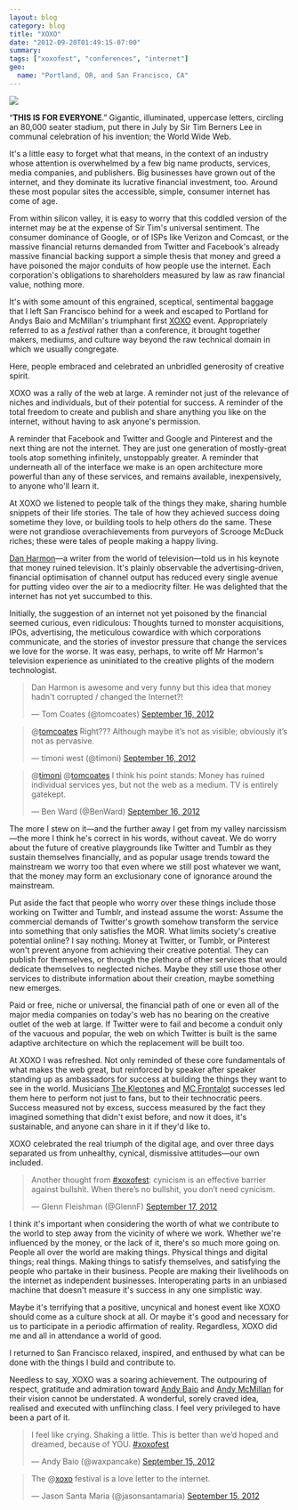 ```yaml
---
layout: blog
category: blog
title: "XOXO"
date: "2012-09-20T01:49:15-07:00"
summary:
tags: ["xoxofest", "conferences", "internet"]
geo:
  name: "Portland, OR, and San Francisco, CA"
---
```

![](/res/posts/everyone.jpg)

“**THIS IS FOR EVERYONE**.” Gigantic, illuminated, uppercase letters, circling an 80,000 seater stadium, put there in July by Sir Tim Berners Lee in communal celebration of his invention; the World Wide Web.

It's a little easy to forget what that means, in the context of an industry whose attention is overwhelmed by a few big name products, services, media companies, and publishers. Big businesses have grown out of the internet, and they dominate its lucrative financial investment, too. Around these most popular sites the accessible, simple, consumer internet has come of age.

From within silicon valley, it is easy to worry that this coddled version of the internet may be at the expense of Sir Tim's universal sentiment. The consumer dominance of Google, or of ISPs like Verizon and Comcast, or the massive financial returns demanded from Twitter and Facebook's already massive financial backing support a simple thesis that money and greed a have poisoned the major conduits of how people use the internet. Each corporation's obligations to shareholders measured by law as raw financial value, nothing more.

It's with some amount of this engrained, sceptical, sentimental baggage that I left San Francisco behind for a week and escaped to Portland for Andys Baio and McMillan's triumphant first [XOXO](http://xoxofest.com) event. Appropriately referred to as a *festival* rather than a conference, it brought together makers, mediums, and culture way beyond the raw technical domain in which we usually congregate.

Here, people embraced and celebrated an unbridled generosity of creative spirit.

XOXO was a rally of the web at large. A reminder not just of the relevance of niches and individuals, but of their potential for success. A reminder of the total freedom to create and publish and share anything you like on the internet, without having to ask anyone's permission.

A reminder that Facebook and Twitter and Google and Pinterest and the next thing are not the internet. They are just one generation of mostly-great tools atop something infinitely, unstoppably greater. A reminder that underneath all of the interface we make is an open architecture more powerful than any of these services, and remains available, inexpensively, to anyone who'll learn it.

At XOXO we listened to people talk of the things they make, sharing humble snippets of their life stories. The tale of how they achieved success doing sometime they love, or building tools to help others do the same. These were not grandiose overachievements from purveyors of Scrooge McDuck riches; these were tales of people making a happy living.

[Dan Harmon](http://danharmon.com)—a writer from the world of television—told us in his keynote that money ruined television. It's plainly observable the advertising-driven, financial optimisation of channel output has reduced every single avenue for putting video over the air to a mediocrity filter. He was delighted that the internet has not yet succumbed to this.

Initially, the suggestion of an internet not yet poisoned by the financial seemed curious, even ridiculous: Thoughts turned to monster acquisitions, IPOs, advertising, the meticulous cowardice with which corporations communicate, and the stories of investor pressure that change the services we love for the worse. It was easy, perhaps, to write off Mr Harmon's television experience as uninitiated to the creative plights of the modern technologist.

<blockquote class="twitter-tweet"><p>Dan Harmon is awesome and very funny but this idea that money hadn't corrupted / changed the Internet?!</p>&mdash; Tom Coates (@tomcoates) <a href="https://twitter.com/tomcoates/status/247123645825183744" data-datetime="2012-09-16T00:04:03+00:00">September 16, 2012</a></blockquote>

<blockquote class="twitter-tweet tw-hide-thread"><p>@<a href="https://twitter.com/tomcoates">tomcoates</a> Right??? Although maybe it’s not as visible; obviously it’s not as pervasive.</p>&mdash; timoni west (@timoni) <a href="https://twitter.com/timoni/status/247128070299996160" data-datetime="2012-09-16T00:21:38+00:00">September 16, 2012</a></blockquote>

<blockquote class="twitter-tweet tw-hide-thread"><p>@<a href="https://twitter.com/timoni">timoni</a> @<a href="https://twitter.com/tomcoates">tomcoates</a> I think his point stands: Money has ruined individual services yes, but not the web as a medium. TV is entirely gatekept.</p>&mdash; Ben Ward (@BenWard) <a href="https://twitter.com/BenWard/status/247203413811687424" data-datetime="2012-09-16T05:21:01+00:00">September 16, 2012</a></blockquote>

The more I stew on it—and the further away I get from my valley narcissism—the more I think he's correct in his words, without caveat. We do worry about the future of creative playgrounds like Twitter and Tumblr as they sustain themselves financially, and as popular usage trends toward the mainstream we worry too that even where we still post whatever we want, that the money may form an exclusionary cone of ignorance around the mainstream.

Put aside the fact that people who worry over these things include those working on Twitter and Tumblr, and instead assume the worst: Assume the commercial demands of Twitter's growth somehow transform the service into something that only satisfies the MOR. What limits society's creative potential online? I say nothing. Money at Twitter, or Tumblr, or Pinterest won't prevent anyone from achieving their creative potential. They can publish for themselves, or through the plethora of other services that would dedicate themselves to neglected niches. Maybe they still use those other services to distribute information about their creation, maybe something new emerges.

Paid or free, niche or universal, the financial path of one or even all of the major media companies on today's web has no bearing on the creative outlet of the web at large. If Twitter were to fail and become a conduit only of the vacuous and popular, the web on which Twitter is built is the same adaptive architecture on which the replacement will be built too.

At XOXO I was refreshed. Not only reminded of these core fundamentals of what makes the web great, but reinforced by speaker after speaker standing up as ambassadors for success at building the things they want to see in the world. Musicians [The Kleptones](http://kleptones.com) and [MC Frontalot](http://frontalot.com) successes led them here to perform not just to fans, but to their technocratic peers. Success measured not by excess, success measured by the fact they imagined something that didn't exist before, and now it does, it's sustainable, and anyone can share in it if they'd like to.

XOXO celebrated the real triumph of the digital age, and over three days separated us from unhealthy, cynical, dismissive attitudes—our own included.

<blockquote class="twitter-tweet"><p>Another thought from <a href="https://twitter.com/search/%23xoxofest">#xoxofest</a>: cynicism is an effective barrier against bullshit. When there’s no bullshit, you don’t need cynicism.</p>&mdash; Glenn Fleishman (@GlennF) <a href="https://twitter.com/GlennF/status/247564796986281984" data-datetime="2012-09-17T05:17:01+00:00">September 17, 2012</a></blockquote>

I think it's important when considering the worth of what we contribute to the world to step away from the vicinity of where we work. Whether we're influenced by the money, or the lack of it, there's so much more going on. People all over the world are making things. Physical things and digital things; real things. Making things to satisfy themselves, and satisfying the people who partake in their business. People are making their livelihoods on the internet as independent businesses. Interoperating parts in an unbiased machine that doesn't measure it's success in any one simplistic way.

Maybe it's terrifying that a positive, uncynical and honest event like XOXO should come as a culture shock at all. Or maybe it's good and necessary for us to participate in a periodic affirmation of reality. Regardless, XOXO did me and all in attendance a world of good.

I returned to San Francisco relaxed, inspired, and enthused by what can be done with the things I build and contribute to.

Needless to say, XOXO was a soaring achievement. The outpouring of respect, gratitude and admiration toward [Andy Baio](http://waxy.org) and [Andy McMillan](https://twitter.com/goodonpaper) for their vision cannot be understated. A wonderful, sorely craved idea, realised and executed with unflinching class. I feel very privileged to have been a part of it.

<blockquote class="twitter-tweet"><p>I feel like crying. Shaking a little. This is better than we’d hoped and dreamed, because of YOU. <a href="https://twitter.com/search/%23xoxofest">#xoxofest</a></p>&mdash; Andy Baio (@waxpancake) <a href="https://twitter.com/waxpancake/status/247041716492845056" data-datetime="2012-09-15T18:38:29+00:00">September 15, 2012</a></blockquote>

<blockquote class="twitter-tweet"><p>The @<a href="https://twitter.com/xoxo">xoxo</a> festival is a love letter to the internet.</p>&mdash; Jason Santa Maria (@jasonsantamaria) <a href="https://twitter.com/jasonsantamaria/status/247073962620764160" data-datetime="2012-09-15T20:46:37+00:00">September 15, 2012</a></blockquote>
